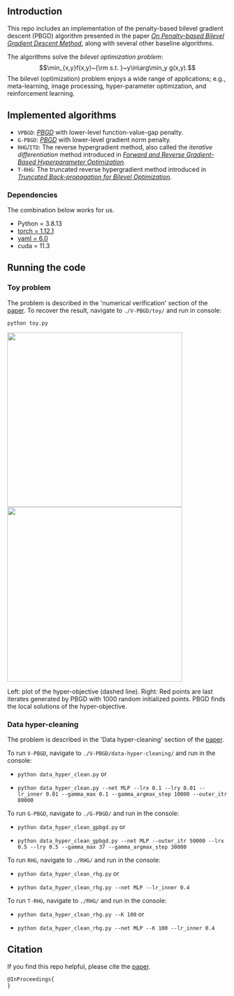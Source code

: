 ## Introduction

This repo includes an implementation of the penalty-based bilevel gradient descent (PBGD) algorithm presented in the paper
 [_On Penalty-based Bilevel Gradient Descent Method_](https://www.google.com/), along with several other baseline algorithms.
 
 The algorithms solve the _bilevel optimization problem_:
 $$\min_{x,y}f(x,y)~{\rm s.t. }~y\in\arg\min_y g(x,y).$$
 The bilevel (optimization) problem enjoys a wide range of applications; e.g., meta-learning, image processing, hyper-parameter optimization, and reinforcement learning.
 
## Implemented algorithms
- `VPBGD`: [_PBGD_](https://www.google.com/) with lower-level function-value-gap penalty.
- `G-PBGD`: [_PBGD_](https://www.google.com/) with lower-level gradient norm penalty.
- `RHG`/`ITD`: The reverse hypergradient method, also called the _iterative differentiation_ method introduced in [_Forward and Reverse Gradient-Based Hyperparameter Optimization_](http://proceedings.mlr.press/v70/franceschi17a).
- `T-RHG`: The truncated reverse hypergradient method introduced in [_Truncated Back-propagation for Bilevel Optimization_](http://proceedings.mlr.press/v70/franceschi17a).

### Dependencies

The combination below works for us.
- Python = 3.8.13
- [torch = 1.12.1](https://pytorch.org/get-started/locally/)
- [yaml = 6.0](https://pypi.org/project/PyYAML/)
- cuda = 11.3

## Running the code

### Toy problem
The problem is described in the 'numerical verification' section of the [paper](https://www.google.com/).
To recover the result, navigate to `./V-PBGD/toy/` and run in console:

`python toy.py`


<p float="left">
  <img src="https://github.com/lucfra/RFHO/blob/master/rfho/examples/time_memory.png" width="400" />
  <img src="https://github.com/lucfra/RFHO/blob/master/rfho/examples/time_memory.png" width="400" /> 
</p>
Left: plot of the hyper-objective (dashed line). 
Right: Red points are last iterates generated by PBGD with 1000 random initialized points. PBGD finds the local solutions of the hyper-objective.


### Data hyper-cleaning
The problem is described in the 'Data hyper-cleaning' section of the [paper](https://www.google.com/).

To run `V-PBGD`, navigate to `./V-PBGD/data-hyper-cleaning/` and run in the console:

- `python data_hyper_clean.py` or

- `python data_hyper_clean.py --net MLP --lrx 0.1 --lry 0.01 --lr_inner 0.01 --gamma_max 0.1 --gamma_argmax_step 10000 --outer_itr 80000`

To run `G-PBGD`, navigate to `./G-PBGD/` and run in the console:

- `python data_hyper_clean_gpbgd.py` or

- `python data_hyper_clean_gpbgd.py --net MLP --outer_itr 50000 --lrx 0.5 --lry 0.5 --gamma_max 37 --gamma_argmax_step 30000`

To run `RHG`, navigate to `./RHG/` and run in the console:

- `python data_hyper_clean_rhg.py` or

- `python data_hyper_clean_rhg.py --net MLP --lr_inner 0.4`

To run `T-RHG`, navigate to `./RHG/` and run in the console:

- `python data_hyper_clean_rhg.py --K 100` or

- `python data_hyper_clean_rhg.py --net MLP --K 100 --lr_inner 0.4`


## Citation

If you find this repo helpful, please cite the [paper](https://www.google.com/).

```latex
@InProceedings{
}
```
